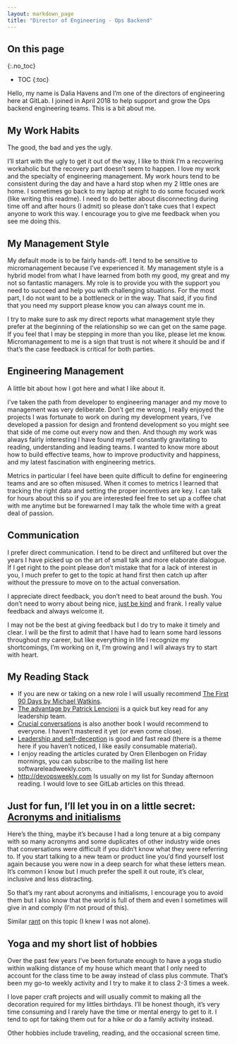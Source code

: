 ```yaml
---
layout: markdown_page
title: "Director of Engineering - Ops Backend"
---
```


## On this page
{:.no_toc}

- TOC
{:toc}

Hello, my name is Dalia Havens and I’m one of the directors of engineering here at GitLab. I joined in April 2018 to help support and grow the Ops backend engineering teams. This is a bit about me. 

## My Work Habits 
The good, the bad and yes the ugly.

I’ll start with the ugly to get it out of the way, I like to think I’m a recovering workaholic but the recovery part doesn’t seem to happen. I love my work and the specialty of engineering management. My work hours tend to be consistent during the day and have a hard stop when my 2 little ones are home. I sometimes go back to my laptop at night to do some focused work (like writing this readme). I need to do better about disconnecting during time off and after hours (I admit) so please don’t take cues that I expect anyone to work this way. I encourage you to give me feedback when you see me doing this.

## My Management Style

My default mode is to be fairly hands-off. I tend to be sensitive to micromanagement because I’ve experienced it. My management style is a hybrid model from what I have learned from both my good, my great and my not so fantastic managers. My role is to provide you with the support you need to succeed and help you with challenging situations. For the most part, I do not want to be a bottleneck or in the way. That said, if you find that you need my support please know you can always count me in. 

I try to make sure to ask my direct reports what management style they prefer at the beginning of the relationship so we can get on the same page. If you feel that I may be stepping in more than you like, please let me know. Micromanagement to me is a sign that trust is not where it should be and if that’s the case feedback is critical for both parties.

## Engineering Management 
A little bit about how I got here and what I like about it.

I’ve taken the path from developer to engineering manager and my move to management was very deliberate. Don’t get me wrong, I really enjoyed the projects I was fortunate to work on during my development years, I’ve developed a passion for design and frontend development so you might see that side of me come out every now and then.  And though my work was always fairly interesting I have found myself constantly gravitating to reading, understanding and leading teams. I wanted to know more about how to build effective teams, how to improve productivity and happiness, and my latest fascination with engineering metrics.

Metrics in particular I feel have been quite difficult to define for engineering teams and are so often misused. When it comes to metrics I learned that tracking the right data and setting the proper incentives are key. I can talk for hours about this so if you are interested feel free to set up a coffee chat with me anytime but be forewarned I may talk the whole time with a great deal of passion.

## Communication

I prefer direct communication. I tend to be direct and unfiltered but over the years I have picked up on the art of small talk and more elaborate dialogue. If I get right to the point please don’t mistake that for a lack of interest in you, I much prefer to get to the topic at hand first then catch up after without the pressure to move on to the actual conversation.

I appreciate direct feedback, you don’t need to beat around the bush. You don’t need to worry about being nice, [just be kind](https://blog.navapbc.com/when-it-comes-to-feedback-start-with-yourself-801684120cca) and frank. I really value feedback and always welcome it. 

I may not be the best at giving feedback but I do try to make it timely and clear. I will be the first to admit that I have had to learn some hard lessons throughout my career, but like everything in life I recognize my shortcomings, I’m working on it, I’m growing and I will always try to start with heart.

## My Reading Stack
- If you are new or taking on a new role I will usually recommend [The First 90 Days by Michael Watkins](https://www.amazon.com/First-Days-Updated-Expanded-Strategies-ebook/dp/B00B6U63ZE). 
- [The advantage by Patrick Lencioni](https://www.amazon.com/Advantage-Organizational-Health-Everything-Business/dp/0470941529/ref=sr_1_1?ie=UTF8&qid=1537843853&sr=8-1&keywords=the+advantage+by+patrick+lencioni) is a quick but key read for any leadership team.
- [Crucial conversations](https://www.amazon.com/Crucial-Conversations-Talking-Stakes-Second/dp/0071771328/ref=sr_1_1?ie=UTF8&qid=1537843701&sr=8-1&keywords=crucial+conversation) is also another book I would recommend to everyone. I haven’t mastered it yet (or even come close).
- [Leadership and self-deception](https://www.amazon.com/Leadership-Self-Deception-Getting-Out-Box/dp/1523097809/ref=dp_ob_title_bk) is good and fast read (there is a theme here if you haven’t noticed, I like easily consumable material).
- I enjoy reading the articles curated by Oren Ellenbogen on Friday mornings, you can subscribe to the mailing list here softwareleadweekly.com. 
- http://devopsweekly.com Is usually on my list for Sunday afternoon reading. I would love to see GitLab articles on this thread.

## Just for fun, I’ll let you in on a little secret: [Acronyms and initialisms](https://www.youtube.com/watch?v=y_HscBWJhNQ)
Here’s the thing, maybe it’s because I had a long tenure at a big company with so many acronyms and some duplicates of other industry wide ones that conversations were difficult if you didn’t know what they were referring to. If you start talking to a new team or product line you’d find yourself lost again because you were now in a deep search for what these letters mean. It’s common I know but I much prefer the spell it out route, it’s clear, inclusive and less distracting. 

So that’s my rant about acronyms and initialisms, I encourage you to avoid them but I also know that the world is full of them and even I sometimes will give in and comply (I’m not proud of this).

Similar [rant](https://gist.github.com/klaaspieter/12cd68f54bb71a3940eae5cdd4ea1764)  on this topic (I knew I was not alone).


## Yoga and my short list of hobbies
Over the past few years I’ve been fortunate enough to have a yoga studio within walking distance of my house which meant that I only need to account for the class time to be away instead of class plus commute. That’s been my go-to weekly activity and I try to make it to class 2-3 times a week.

I love paper craft projects and will usually commit to making all the decoration required for my littles birthdays. I’ll be honest though, it’s very time consuming and I rarely have the time or mental energy to get to it. I tend to opt for taking them out for a hike or do a family activity instead. 

Other hobbies include traveling, reading, and the occasional screen time.  
